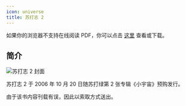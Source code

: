 ```yaml
---
icon: universe
title: 苏打志 2
---
```


<PDF url="/pdf/sodazine2.pdf" />

如果你的浏览器不支持在线阅读 PDF，你可以点击 [这里](/pdf/sodazine2.pdf) 查看或下载。

## 简介

![苏打志 2 封面](https://cdn.jsdelivr.net/gh/kaluojushi/sodaguide@picbed/resources/sodazine/2.jpg)

苏打志 2 于 2006 年 10 月 20 日随苏打绿第 2 张专辑《小宇宙》预购发行。

由于该书内容刊载有误，因此以索取方式送出。
